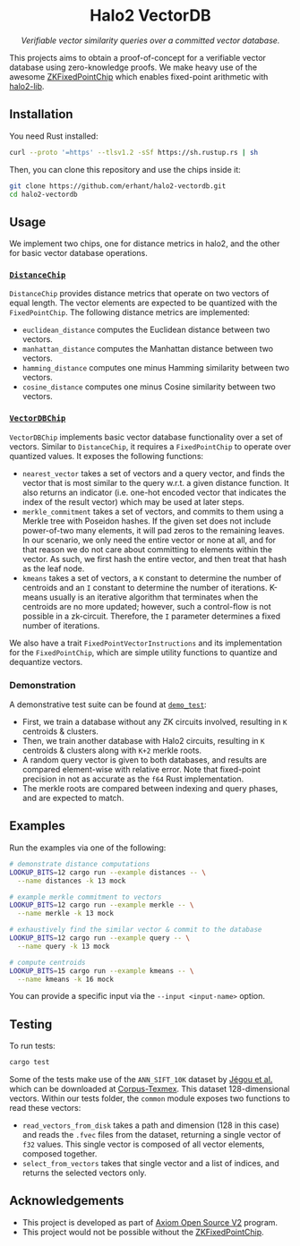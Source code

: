 <p align="center">
  <h1 align="center">
    Halo2 VectorDB
  </h1>
  <p align="center">
    <i>Verifiable vector similarity queries over a committed vector database.</i>
  </p>
</p>

This projects aims to obtain a proof-of-concept for a verifiable vector database using zero-knowledge proofs. We make heavy use of the awesome [ZKFixedPointChip](https://github.com/DCMMC/ZKFixedPointChip) which enables fixed-point arithmetic with [halo2-lib](https://github.com/axiom-crypto/halo2-lib).

## Installation

You need Rust installed:

```sh
curl --proto '=https' --tlsv1.2 -sSf https://sh.rustup.rs | sh
```

Then, you can clone this repository and use the chips inside it:

```sh
git clone https://github.com/erhant/halo2-vectordb.git
cd halo2-vectordb
```

## Usage

We implement two chips, one for distance metrics in halo2, and the other for basic vector database operations.

### [`DistanceChip`](./src/gadget/distance.rs)

`DistanceChip` provides distance metrics that operate on two vectors of equal length. The vector elements are expected to be quantized with the `FixedPointChip`. The following distance metrics are implemented:

- `euclidean_distance` computes the Euclidean distance between two vectors.
- `manhattan_distance` computes the Manhattan distance between two vectors.
- `hamming_distance` computes one minus Hamming similarity between two vectors.
- `cosine_distance` computes one minus Cosine similarity between two vectors.

### [`VectorDBChip`](./src/gadget/vectordb.rs)

`VectorDBChip` implements basic vector database functionality over a set of vectors. Similar to `DistanceChip`, it requires a `FixedPointChip` to operate over quantized values. It exposes the following functions:

- `nearest_vector` takes a set of vectors and a query vector, and finds the vector that is most similar to the query w.r.t. a given distance function. It also returns an indicator (i.e. one-hot encoded vector that indicates the index of the result vector) which may be used at later steps.
- `merkle_commitment` takes a set of vectors, and commits to them using a Merkle tree with Poseidon hashes. If the given set does not include power-of-two many elements, it will pad zeros to the remaining leaves. In our scenario, we only need the entire vector or none at all, and for that reason we do not care about committing to elements within the vector. As such, we first hash the entire vector, and then treat that hash as the leaf node.
- `kmeans` takes a set of vectors, a `K` constant to determine the number of centroids and an `I` constant to determine the number of iterations. K-means usually is an iterative algorithm that terminates when the centroids are no more updated; however, such a control-flow is not possible in a zk-circuit. Therefore, the `I` parameter determines a fixed number of iterations.

We also have a trait `FixedPointVectorInstructions` and its implementation for the `FixedPointChip`, which are simple utility functions to quantize and dequantize vectors.

### Demonstration

A demonstrative test suite can be found at [`demo_test`](./tests/demo_test.rs):

- First, we train a database without any ZK circuits involved, resulting in `K` centroids & clusters.
- Then, we train another database with Halo2 circuits, resulting in `K` centroids & clusters along with `K+2` merkle roots.
- A random query vector is given to both databases, and results are compared element-wise with relative error. Note that fixed-point precision
  in not as accurate as the `f64` Rust implementation.
- The merkle roots are compared between indexing and query phases, and are expected to match.

## Examples

Run the examples via one of the following:

```sh
# demonstrate distance computations
LOOKUP_BITS=12 cargo run --example distances -- \
  --name distances -k 13 mock

# example merkle commitment to vectors
LOOKUP_BITS=12 cargo run --example merkle -- \
  --name merkle -k 13 mock

# exhaustively find the similar vector & commit to the database
LOOKUP_BITS=12 cargo run --example query -- \
  --name query -k 13 mock

# compute centroids
LOOKUP_BITS=15 cargo run --example kmeans -- \
  --name kmeans -k 16 mock
```

<!-- LOOKUP_BITS=12 cargo run --example euclid -- --name euclid -k 13 mock -->

You can provide a specific input via the `--input <input-name>` option.

## Testing

To run tests:

```sh
cargo test
```

Some of the tests make use of the `ANN_SIFT_10K` dataset by [Jégou et al.](https://inria.hal.science/inria-00514462/en) which can be downloaded at [Corpus-Texmex](http://corpus-texmex.irisa.fr/). This dataset 128-dimensional vectors. Within our tests folder, the `common` module exposes two functions to read these vectors:

- `read_vectors_from_disk` takes a path and dimension (128 in this case) and reads the `.fvec` files from the dataset, returning a single vector of `f32` values. This single vector is composed of all vector elements, composed together.
- `select_from_vectors` takes that single vector and a list of indices, and returns the selected vectors only.

## Acknowledgements

- This project is developed as part of [Axiom Open Source V2](https://www.axiom.xyz/open-source-v2) program.
- This project would not be possible without the [ZKFixedPointChip](https://github.com/DCMMC/ZKFixedPointChip).
